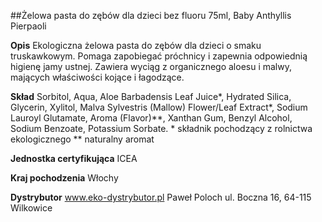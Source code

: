 ##Żelowa pasta do zębów dla dzieci bez fluoru 75ml, Baby Anthyllis Pierpaoli

**Opis** Ekologiczna żelowa pasta do zębów dla dzieci o smaku truskawkowym. Pomaga zapobiegać próchnicy i zapewnia odpowiednią higienę jamy ustnej. Zawiera wyciąg z organicznego aloesu i malwy, mających właściwości kojące i łagodzące.

**Skład** Sorbitol, Aqua, Aloe Barbadensis Leaf Juice\*, Hydrated Silica, Glycerin, Xylitol, Malva Sylvestris (Mallow) Flower/Leaf Extract\*, Sodium Lauroyl Glutamate, Aroma (Flavor)\*\*, Xanthan Gum, Benzyl Alcohol, Sodium Benzoate, Potassium Sorbate. \* składnik pochodzący z rolnictwa ekologicznego
\*\* naturalny aromat

**Jednostka certyfikująca** ICEA

**Kraj pochodzenia** Włochy

**Dystrybutor** www.eko-dystrybutor.pl Paweł Poloch
ul. Boczna 16, 64-115 Wilkowice
